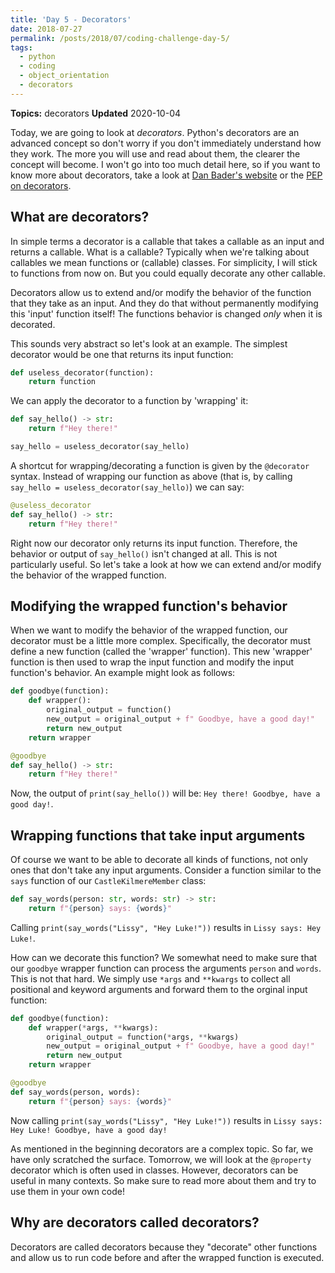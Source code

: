 ```yaml
---
title: 'Day 5 - Decorators'
date: 2018-07-27
permalink: /posts/2018/07/coding-challenge-day-5/
tags:
  - python
  - coding
  - object_orientation
  - decorators
---
```


**Topics:** decorators
**Updated** 2020-10-04

Today, we are going to look at *decorators*. Python's decorators are an advanced concept so don't worry if you don't immediately understand how they work. The more you will use and read about them, the clearer the concept will become. I won't go into too much detail here, so if you want to know more about decorators, take a look at [Dan Bader's website](https://dbader.org/blog/python-decorators) or the [PEP on decorators](https://www.python.org/dev/peps/pep-0318/#on-the-name-decorator).   
   
## What are decorators?
In simple terms a decorator is a callable that takes a callable as an input and returns a callable. What is a callable? Typically when we're talking about callables we mean functions or (callable) classes. For simplicity, I will stick to functions from now on. But you could equally decorate any other callable.

Decorators allow us to extend and/or modify the behavior of the function that they take as an input. And they do that without permanently modifying this 'input' function itself! The functions behavior is changed *only* when it is decorated.  
  
This sounds very abstract so let's look at an example. The simplest decorator would be one that returns its input function:   
```python
def useless_decorator(function):
    return function
```

We can apply the decorator to a function by 'wrapping' it:   
```python
def say_hello() -> str:
    return f"Hey there!"

say_hello = useless_decorator(say_hello)
```

A shortcut for wrapping/decorating a function is given by the `@decorator` syntax. Instead of wrapping our function as above (that is, by calling `say_hello = useless_decorator(say_hello)`) we can say:

```python
@useless_decorator
def say_hello() -> str:
    return f"Hey there!"
```

Right now our decorator only returns its input function. Therefore, the behavior or output of `say_hello()` isn't changed at all. This is not particularly useful. So let's take a look at how we can extend and/or modify the behavior of the wrapped function.

## Modifying the wrapped function's behavior
When we want to modify the behavior of the wrapped function, our decorator must be a little more complex. Specifically, the decorator must define a new function (called the 'wrapper' function). This new 'wrapper' function is then used to wrap the input function and modify the input function's behavior. An example might look as follows:

```python
def goodbye(function):
    def wrapper():
        original_output = function()
        new_output = original_output + f" Goodbye, have a good day!"
        return new_output
    return wrapper

@goodbye
def say_hello() -> str:
    return f"Hey there!"
```

Now, the output of `print(say_hello())` will be: `Hey there! Goodbye, have a good day!`.

## Wrapping functions that take input arguments
Of course we want to be able to decorate all kinds of functions, not only ones that don't take any input arguments. Consider a function similar to the `says` function of our `CastleKilmereMember` class:  

```python
def say_words(person: str, words: str) -> str:
    return f"{person} says: {words}"

```
Calling `print(say_words("Lissy", "Hey Luke!"))` results in `Lissy says: Hey Luke!`.
   
How can we decorate this function? We somewhat need to make sure that our `goodbye` wrapper function can process the arguments `person` and `words`. This is not that hard. We simply use `*args` and `**kwargs` to collect all positional and keyword arguments and forward them to the orginal input function:

```python
def goodbye(function):
    def wrapper(*args, **kwargs):
        original_output = function(*args, **kwargs)
        new_output = original_output + f" Goodbye, have a good day!"
        return new_output
    return wrapper

@goodbye
def say_words(person, words):
    return f"{person} says: {words}"
```

Now calling `print(say_words("Lissy", "Hey Luke!"))` results in `Lissy says: Hey Luke! Goodbye, have a good day!`
   
As mentioned in the beginning decorators are a complex topic. So far, we have only scratched the surface. Tomorrow, we will look at the `@property` decorator which is often used in classes. However, decorators can be useful in many contexts. So make sure to read more about them and try to use them in your own code!   

## Why are decorators called decorators?
Decorators are called decorators because they "decorate" other functions and allow us to run code before and after the wrapped function is executed.


